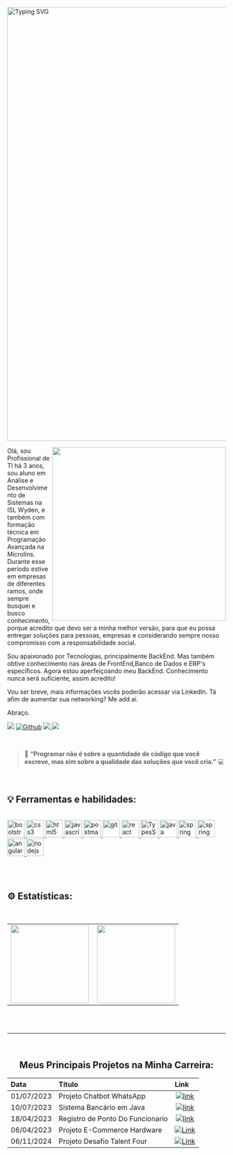<div>

  <a href="https://git.io/typing-svg"><img src="https://readme-typing-svg.demolab.com?font=Shadows+Into+Light&pause=1000&color=3BF74E&width=435&lines=Bem+vindo+ao+meu+portif%C3%B3lio" alt="Typing SVG" style='width: 1000px;'/></a>

  <img src="https://media.giphy.com/media/VlqKzQ96z6nutbmsyx/giphy.gif" width="400px" align="right" />
</div>


Olá, sou Profissional de TI há 3 anos, sou aluno em Análise e Desenvolvimento de Sistemas na ISL Wyden,
e também com formação técnica em Programação Avançada na Microlins.
Durante esse período estive em empresas de diferentes ramos, onde sempre busquei e busco conhecimento,
porque acredito que devo ser a minha melhor versão, para que eu possa entregar soluções para pessoas,
empresas e considerando sempre nosso compromisso com a responsabilidade social.

Sou apaixonado por Tecnologias, principalmente BackEnd. Mas também obtive conhecimento nas áreas de
FrontEnd,Banco de Dados e ERP's específicos. Agora estou aperfeiçoando meu BackEnd.
Conhecimento nunca será suficiente, assim acredito! 

Vou ser breve, mais informações vocês poderão acessar via LinkedIn. Tá afim de aumentar sua networking? Me add aí.

Abraço.

<a href="https://www.linkedin.com/in/leonardo-2864471b7/" target="_blank"><img src="https://img.shields.io/badge/-LinkedIn-%230077B5?style=for-the-badge&logo=linkedin&logoColor=white"></a>
[![Github](https://img.shields.io/badge/Github-FFF?style=for-the-badge&logo=github&logoColor=0E76A8)](https://github.com/LeonardoRSantos/) <a href =  "mailto:leonardoworkbench@gmail.com"><img src="https://img.shields.io/badge/Gmail-D14836?style=for-the-badge&logo=gmail&logoColor=white" target="_blank"> </a><a href="https://wa.me/5598983554269" target="_blank"><img src="https://img.shields.io/badge/WhatsApp-25D366?style=for-the-badge&logo=whatsapp&logoColor=white"></a>


<br>

> 🚀 **“Programar não é sobre a quantidade de código que você escreve, mas sim sobre a qualidade das soluções que você cria.”** 💻

<br>

<h2 align="left">
  💡 Ferramentas e habilidades:
</h2>

<br>

<div>
  <a href="https://getbootstrap.com" target="_blank" rel="noreferrer">
    <img src="https://skillicons.dev/icons?i=bootstrap"
    alt="bootstrap" width="40" height="40" /> </a>   
  <a href="https://www.w3schools.com/css/" target="_blank" rel="noreferrer"> 
    <img src="https://skillicons.dev/icons?i=css" 
    alt="css3" width="40" height="40" /> </a> 
  <a href="https://www.w3.org/html/" target="_blank" rel="noreferrer"> <img
      src="https://skillicons.dev/icons?i=html"
      alt="html5" width="40" height="40" /> </a> 
  <a href="https://developer.mozilla.org/en-US/docs/Web/JavaScript" target="_blank" rel="noreferrer"> <img
      src="https://skillicons.dev/icons?i=js"
      alt="javascript" width="40" height="40" /> </a>     
  <a href="www.postman.com" target="_blank" rel="noreferrer"> 
    <img src="https://skillicons.dev/icons?i=postman"
    alt="postman" width="40" height="40" /> </a>
  <a href="https://git-scm.com" target="_blank" rel="noreferrer"> 
    <img src="https://skillicons.dev/icons?i=git"
    alt="git" width="40" height="40" /> </a>   
  <a href="https://reactjs.org/" target="_blank" rel="noreferrer"> 
    <img src="https://skillicons.dev/icons?i=react"
    alt="react" width="40" height="40" /> </a>     
  <a href="https://www.typescriptlang.org" target="_blank" rel="noreferrer"> 
    <img src="https://skillicons.dev/icons?i=ts"
    alt="TypesScript" width="40" height="40" /> </a>
  <a href="https://www.java.com" target="_blank" rel="noreferrer"> 
    <img src="https://skillicons.dev/icons?i=java"
    alt="java" width="40" height="40" /> </a>
  <a href="https://spring.io/" target="_blank" rel="noreferrer"> 
    <img src="https://skillicons.dev/icons?i=spring"
    alt="spring" width="40" height="40" /> </a>
  <a href="https://www.postgresql.org/" target="_blank" rel="noreferrer"> 
    <img src="https://skillicons.dev/icons?i=postgres"
    alt="spring" width="40" height="40" /> </a>
  <a href="https://angular.io/" target="_blank" rel="noreferrer"> 
    <img src="https://skillicons.dev/icons?i=angular"
    alt="angular" width="40" height="40" /> </a>
  <a href="https://nodejs.org/en" target="_blank" rel="noreferrer"> 
    <img src="https://skillicons.dev/icons?i=nodejs"
    alt="nodejs" width="40" height="40" /> </a>

</hr>

<br><br>

<h2>⚙️ Estatísticas:</h2>

<br>

<table>
   <tr>
      <td>
          <img height="180em"  src="https://github-readme-stats.vercel.app/api?username=LeonardoRSantos&show_icons=true&hide=contribs,prs&cache_seconds=86400&theme=blue-green"/>     
      </td>
    <td>
      <img height="180em"  align="right" src="https://github-readme-stats.vercel.app/api/top-langs/?username=LeonardoRSantos&layout=compact&langs_count=7&theme=blue-green"/>  
    </td>
 </tr>
</table>


<br><br>

<hr/>

<br>

<h2 align="center"> Meus Principais Projetos na Minha Carreira: </h2>

<div align="center">
<table>
  <thead>
    <tr align="left">
      <th>Data</th>
      <th>Título</th>
      <th>Link</th>
    </tr>
  </thead>
  <tbody align="left">
    <tr>
      <td>01/07/2023</td>
      <td>Projeto Chatbot WhatsApp</td>
      <td align="center">
        <a href="https://www.linkedin.com/feed/update/urn:li:activity:7102086409447968768/">
           <img align="center" alt="link" src="https://img.shields.io/badge/Link-30A3DC?style=for-the-badge">
        </a>
      </td>
    </tr>
    <tr>
      <td>10/07/2023</td>
      <td>Sistema Bancário em Java</td>
      <td align="center">
        <a href="https://www.linkedin.com/posts/leonardo-2864471b7_bank-appbank-java-activity-7101728452977831937-LMHI?utm_source=share&utm_medium=member_desktop">
           <img align="center" alt="link" src="https://img.shields.io/badge/Link-E94D5F?style=for-the-badge">
        </a>
      </td>
    </tr>
    <tr>
      <td>18/04/2023</td>
      <td>Registro de Ponto Do Funcionario</td>
      <td align="center">
        <a href="https://github.com/LeonardoRSantos/PontoFuncionarioJSF">
           <img align="center" alt="link" src="https://img.shields.io/badge/Link-30A3DC?style=for-the-badge">
        </a>
      </td>    
    </tr>
    <tr>
      <td>06/04/2023</td>
      <td>Projeto E-Commerce Hardware</td>
      <td align="center">
        <a href="https://github.com/LeonardoRSantos/E-commerceHardwareAngular">
           <img align="center" alt="Link" src="https://img.shields.io/badge/Link-E94D5F?style=for-the-badge">
        </a>
      </td>    
    </tr>
    <tr>
      <td>06/11/2024</td>
      <td>Projeto Desafio Talent Four</td>
      <td align="center">
        <a href="https://github.com/LeonardoRSantos/TalentFour-Desafio">
           <img align="center" alt="Link" src="https://img.shields.io/badge/Link-E94D5F?style=for-the-badge">
        </a>
      </td>    
    </tr>
  </tbody>
  <tfoot></tfoot>
</table>
</div>


